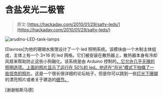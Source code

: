 # 含盐发光二极管

> 原文:[https://hackaday.com/2010/01/29/salty-leds/](https://hackaday.com/2010/01/29/salty-leds/)

![](../Images/e1e07aa54e6a19263a9d07f440bd7452.png "arudino-LED-tank-lamps")

[Davross]为他的珊瑚水族馆设计了一个 led 照明系统。该模块由一个木制主体组成，主体上有一个 3×16 的 led 网格。它们被安装在散热器上，散热器本身有冷却风扇来帮助防止这些小狗融化。该系统是由 Arduino 控制的[，它允许几乎无限的照明选项。上面的照片显示了运行在 50%的 led。他还在“月光”模式下拍摄了一些坦克](http://www.ultimatereef.net/forums/showpost.php?p=2848404&postcount=70)[的照片](http://www.ultimatereef.net/forums/showpost.php?p=2972618&postcount=174)。这是一个很长很详细的论坛帖子，但是你可以跳到一些[灯光下珊瑚](http://www.ultimatereef.net/forums/showpost.php?p=3000066&postcount=229)的漂亮照片或者关于建造的[细节。](http://www.ultimatereef.net/forums/showthread.php?t=327073&page=14)

[谢谢帕斯马德]